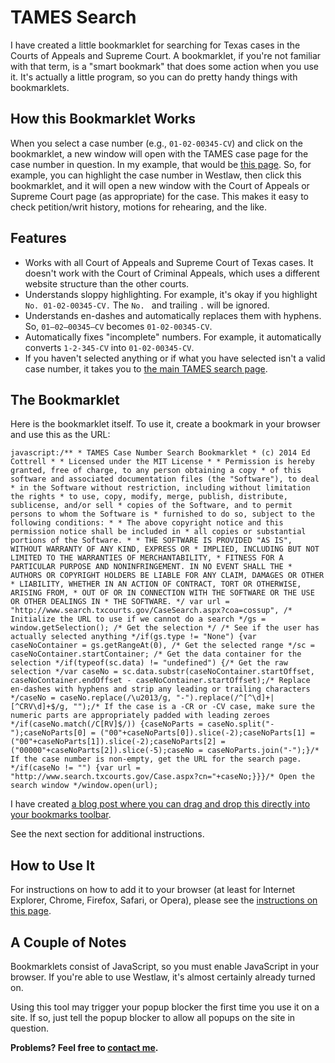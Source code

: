 TAMES Search
============

I have created a little bookmarklet for searching for Texas cases in the Courts of Appeals and Supreme Court. A bookmarklet, if you're not familiar with that term, is a "smart bookmark" that does some action when you use it. It's actually a little program, so you can do pretty handy things with bookmarklets.

How this Bookmarklet Works
------------

When you select a case number (e.g., `01-02-00345-CV`) and click on the bookmarklet, a new window will open with the TAMES case page for the case number in question. In my example, that would be [this page](http://www.search.txcourts.gov/Case.aspx?cn=01-02-00345-CV).  So, for example, you can highlight the case number in Westlaw, then click this bookmarklet, and it will open a new window with the Court of Appeals or Supreme Court page (as appropriate) for the case. This makes it easy to check petition/writ history, motions for rehearing, and the like.

Features
------------

- Works with all Court of Appeals and Supreme Court of Texas cases. It doesn't work with the Court of Criminal Appeals, which uses a different website structure than the other courts.
- Understands sloppy highlighting. For example, it's okay if you highlight `No. 01-02-00345-CV.`  The `No. ` and trailing `.` will be ignored.
- Understands en-dashes and automatically replaces them with hyphens. So, <code>01&ndash;02&ndash;00345&ndash;CV</code> becomes <code>01-02-00345-CV</code>.
- Automatically fixes "incomplete" numbers.  For example, it automatically converts `1-2-345-CV` into `01-02-00345-CV`.
- If you haven't selected anything or if what you have selected isn't a valid case number, it takes you to [the main TAMES search page](http://www.search.txcourts.gov/CaseSearch.aspx?coa=cossup).
 
The Bookmarklet
------------

Here is the bookmarklet itself. To use it, create a bookmark in your browser and use this as the URL:

    javascript:/** * TAMES Case Number Search Bookmarklet * (c) 2014 Ed Cottrell * * Licensed under the MIT License * * Permission is hereby granted, free of charge, to any person obtaining a copy * of this software and associated documentation files (the "Software"), to deal * in the Software without restriction, including without limitation the rights * to use, copy, modify, merge, publish, distribute, sublicense, and/or sell * copies of the Software, and to permit persons to whom the Software is * furnished to do so, subject to the following conditions: * * The above copyright notice and this permission notice shall be included in * all copies or substantial portions of the Software. * * THE SOFTWARE IS PROVIDED "AS IS", WITHOUT WARRANTY OF ANY KIND, EXPRESS OR * IMPLIED, INCLUDING BUT NOT LIMITED TO THE WARRANTIES OF MERCHANTABILITY, * FITNESS FOR A PARTICULAR PURPOSE AND NONINFRINGEMENT. IN NO EVENT SHALL THE * AUTHORS OR COPYRIGHT HOLDERS BE LIABLE FOR ANY CLAIM, DAMAGES OR OTHER * LIABILITY, WHETHER IN AN ACTION OF CONTRACT, TORT OR OTHERWISE, ARISING FROM, * OUT OF OR IN CONNECTION WITH THE SOFTWARE OR THE USE OR OTHER DEALINGS IN * THE SOFTWARE. */ var url = "http://www.search.txcourts.gov/CaseSearch.aspx?coa=cossup", /* Initialize the URL to use if we cannot do a search */gs = window.getSelection(); /* Get the selection */ /* See if the user has actually selected anything */if(gs.type != "None") {var caseNoContainer = gs.getRangeAt(0), /* Get the selected range */sc = caseNoContainer.startContainer; /* Get the data container for the selection */if(typeof(sc.data) != "undefined") {/* Get the raw selection */var caseNo = sc.data.substr(caseNoContainer.startOffset, caseNoContainer.endOffset - caseNoContainer.startOffset);/* Replace en-dashes with hyphens and strip any leading or trailing characters */caseNo = caseNo.replace(/\u2013/g, "-").replace(/^[^\d]+|[^CRV\d]+$/g, "");/* If the case is a -CR or -CV case, make sure the numeric parts are appropriately padded with leading zeroes */if(caseNo.match(/C[RV]$/)) {caseNoParts = caseNo.split("-");caseNoParts[0] = ("00"+caseNoParts[0]).slice(-2);caseNoParts[1] = ("00"+caseNoParts[1]).slice(-2);caseNoParts[2] = ("00000"+caseNoParts[2]).slice(-5);caseNo = caseNoParts.join("-");}/* If the case number is non-empty, get the URL for the search page. */if(caseNo != "") {var url = "http://www.search.txcourts.gov/Case.aspx?cn="+caseNo;}}}/* Open the search window */window.open(url);

I have created [a blog post where you can drag and drop this directly into your bookmarks toolbar](http://www.edcottrell.com/2014/04/29/tames-search-bookmarklet/).

See the next section for additional instructions.

How to Use It
------------

For instructions on how to add it to your browser (at least for Internet Explorer, Chrome, Firefox, Safari, or Opera), please see the [instructions on this page](http://marklets.com/FAQ.aspx#howDoIAddABookmarkletToMyBrowser).

A Couple of Notes
------------

Bookmarklets consist of JavaScript, so you must enable JavaScript in your browser. If you're able to use Westlaw, it's almost certainly already turned on.

Using this tool may trigger your popup blocker the first time you use it on a site. If so, just tell the popup blocker to allow all popups on the site in question.

**Problems? Feel free to [contact me](http://www.edcottrell.com/contact/).**
